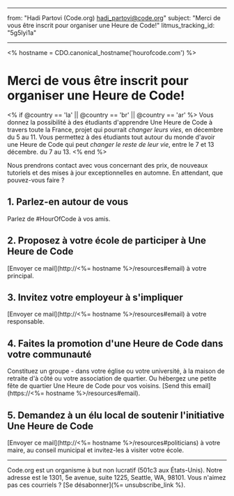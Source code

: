 * * *

from: "Hadi Partovi (Code.org) [&#104;&#x61;&#x64;&#105;&#x5f;&#112;&#x61;&#x72;&#116;&#x6f;&#118;&#x69;&#x40;&#99;&#x6f;&#100;&#x65;&#x2e;&#111;&#x72;&#103;](&#109;&#x61;&#105;&#x6c;&#x74;&#111;&#x3a;&#104;&#x61;&#x64;&#105;&#x5f;&#112;&#x61;&#x72;&#116;&#x6f;&#118;&#x69;&#x40;&#99;&#x6f;&#100;&#x65;&#x2e;&#111;&#x72;&#103;)" subject: "Merci de vous être inscrit pour organiser une Heure de Code!" litmus_tracking_id: "5g5lyi1a"

* * *

<% hostname = CDO.canonical_hostname('hourofcode.com') %>

# Merci de vous être inscrit pour organiser une Heure de Code!

<% if @country == 'la' || @country == 'br' || @country == 'ar' %> Vous donnez la possibilité à des étudiants d'apprendre Une Heure de Code à travers toute la France, projet qui pourrait *changer leurs vies*, en décembre du 5 au 11. Vous permettez à des étudiants tout autour du monde d'avoir une Heure de Code qui peut *changer le reste de leur vie*, entre le 7 et 13 décembre. du 7 au 13. <% end %>

Nous prendrons contact avec vous concernant des prix, de nouveaux tutoriels et des mises à jour exceptionnelles en automne. En attendant, que pouvez-vous faire ?

## 1. Parlez-en autour de vous

Parlez de #HourOfCode à vos amis.

## 2. Proposez à votre école de participer à Une Heure de Code

[Envoyer ce mail](http://<%= hostname %>/resources#email) à votre principal.

## 3. Invitez votre employeur à s'impliquer

[Envoyer ce mail](http://<%= hostname %>/resources#email) à votre responsable.

## 4. Faites la promotion d'une Heure de Code dans votre communauté

Constituez un groupe - dans votre église ou votre université, à la maison de retraite d'à côté ou votre association de quartier. Ou hébergez une petite fête de quartier Une Heure de Code pour vos voisins. [Send this email](https://<%= hostname %>/resources#email).

## 5. Demandez à un élu local de soutenir l'initiative Une Heure de Code

[Envoyer ce mail](http://<%= hostname %>/resources#politicians) à votre maire, au conseil municipal et invitez-les à visiter votre école.

* * *

Code.org est un organisme à but non lucratif (501c3 aux États-Unis). Notre adresse est le 1301, 5e avenue, suite 1225, Seattle, WA, 98101. Vous n'aimez pas ces courriels ? [Se désabonner](%= unsubscribe_link %).